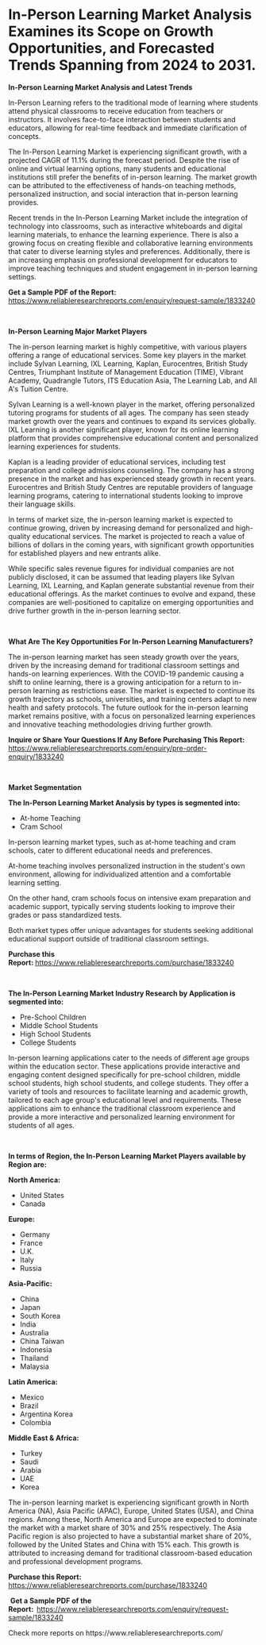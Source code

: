 <p><h1>In-Person Learning Market Analysis Examines its Scope on Growth Opportunities, and Forecasted Trends Spanning from 2024 to 2031.</h1></p><p><strong>In-Person Learning Market Analysis and Latest Trends</strong></p>
<p><p>In-Person Learning refers to the traditional mode of learning where students attend physical classrooms to receive education from teachers or instructors. It involves face-to-face interaction between students and educators, allowing for real-time feedback and immediate clarification of concepts.</p><p>The In-Person Learning Market is experiencing significant growth, with a projected CAGR of 11.1% during the forecast period. Despite the rise of online and virtual learning options, many students and educational institutions still prefer the benefits of in-person learning. The market growth can be attributed to the effectiveness of hands-on teaching methods, personalized instruction, and social interaction that in-person learning provides.</p><p>Recent trends in the In-Person Learning Market include the integration of technology into classrooms, such as interactive whiteboards and digital learning materials, to enhance the learning experience. There is also a growing focus on creating flexible and collaborative learning environments that cater to diverse learning styles and preferences. Additionally, there is an increasing emphasis on professional development for educators to improve teaching techniques and student engagement in in-person learning settings.</p></p>
<p><strong>Get a Sample PDF of the Report:&nbsp;</strong> <a href="https://www.reliableresearchreports.com/enquiry/request-sample/1833240">https://www.reliableresearchreports.com/enquiry/request-sample/1833240</a></p>
<p>&nbsp;</p>
<p><strong>In-Person Learning Major Market Players</strong></p>
<p><p>The in-person learning market is highly competitive, with various players offering a range of educational services. Some key players in the market include Sylvan Learning, IXL Learning, Kaplan, Eurocentres, British Study Centres, Triumphant Institute of Management Education (TIME), Vibrant Academy, Quadrangle Tutors, ITS Education Asia, The Learning Lab, and All A's Tuition Centre.</p><p>Sylvan Learning is a well-known player in the market, offering personalized tutoring programs for students of all ages. The company has seen steady market growth over the years and continues to expand its services globally. IXL Learning is another significant player, known for its online learning platform that provides comprehensive educational content and personalized learning experiences for students.</p><p>Kaplan is a leading provider of educational services, including test preparation and college admissions counseling. The company has a strong presence in the market and has experienced steady growth in recent years. Eurocentres and British Study Centres are reputable providers of language learning programs, catering to international students looking to improve their language skills.</p><p>In terms of market size, the in-person learning market is expected to continue growing, driven by increasing demand for personalized and high-quality educational services. The market is projected to reach a value of billions of dollars in the coming years, with significant growth opportunities for established players and new entrants alike.</p><p>While specific sales revenue figures for individual companies are not publicly disclosed, it can be assumed that leading players like Sylvan Learning, IXL Learning, and Kaplan generate substantial revenue from their educational offerings. As the market continues to evolve and expand, these companies are well-positioned to capitalize on emerging opportunities and drive further growth in the in-person learning sector.</p></p>
<p>&nbsp;</p>
<p><strong>What Are The Key Opportunities For In-Person Learning Manufacturers?</strong></p>
<p><p>The in-person learning market has seen steady growth over the years, driven by the increasing demand for traditional classroom settings and hands-on learning experiences. With the COVID-19 pandemic causing a shift to online learning, there is a growing anticipation for a return to in-person learning as restrictions ease. The market is expected to continue its growth trajectory as schools, universities, and training centers adapt to new health and safety protocols. The future outlook for the in-person learning market remains positive, with a focus on personalized learning experiences and innovative teaching methodologies driving further growth.</p></p>
<p><strong>Inquire or Share Your Questions If Any Before Purchasing This Report:</strong> <a href="https://www.reliableresearchreports.com/enquiry/pre-order-enquiry/1833240">https://www.reliableresearchreports.com/enquiry/pre-order-enquiry/1833240</a></p>
<p>&nbsp;</p>
<p><strong>Market Segmentation</strong></p>
<p><strong>The In-Person Learning Market Analysis by types is segmented into:</strong></p>
<p><ul><li>At-home Teaching</li><li>Cram School</li></ul></p>
<p><p>In-person learning market types, such as at-home teaching and cram schools, cater to different educational needs and preferences. </p><p>At-home teaching involves personalized instruction in the student's own environment, allowing for individualized attention and a comfortable learning setting. </p><p>On the other hand, cram schools focus on intensive exam preparation and academic support, typically serving students looking to improve their grades or pass standardized tests. </p><p>Both market types offer unique advantages for students seeking additional educational support outside of traditional classroom settings.</p></p>
<p><strong>Purchase this Report:&nbsp;</strong><a href="https://www.reliableresearchreports.com/purchase/1833240">https://www.reliableresearchreports.com/purchase/1833240</a></p>
<p>&nbsp;</p>
<p><strong>The In-Person Learning Market Industry Research by Application is segmented into:</strong></p>
<p><ul><li>Pre-School Children</li><li>Middle School Students</li><li>High School Students</li><li>College Students</li></ul></p>
<p><p>In-person learning applications cater to the needs of different age groups within the education sector. These applications provide interactive and engaging content designed specifically for pre-school children, middle school students, high school students, and college students. They offer a variety of tools and resources to facilitate learning and academic growth, tailored to each age group's educational level and requirements. These applications aim to enhance the traditional classroom experience and provide a more interactive and personalized learning environment for students of all ages.</p></p>
<p>&nbsp;</p>
<p><strong>In terms of Region, the In-Person Learning Market Players available by Region are:</strong></p>
<p>
    <p> <strong> North America: </strong>
        <ul>
            <li>United States</li>
            <li>Canada</li>
        </ul>
        </p> 
    <p> <strong> Europe: </strong>
        <ul>
            <li>Germany</li>
            <li>France</li>
            <li>U.K.</li>
            <li>Italy</li>
            <li>Russia</li>
        </ul>
        </p> 
    <p> <strong> Asia-Pacific: </strong>
        <ul>
            <li>China</li>
            <li>Japan</li>
            <li>South Korea</li>
            <li>India</li>
            <li>Australia</li>
            <li>China Taiwan</li>
            <li>Indonesia</li>
            <li>Thailand</li>
            <li>Malaysia</li>
        </ul>
        </p> 
    <p> <strong> Latin America: </strong>
        <ul>
            <li>Mexico</li>
            <li>Brazil</li>
            <li>Argentina Korea</li>
            <li>Colombia</li>
        </ul>
        </p> 
    <p> <strong> Middle East & Africa: </strong>
        <ul>
            <li>Turkey</li>
            <li>Saudi</li>
            <li>Arabia</li>
            <li>UAE</li>
            <li>Korea</li>
        </ul>
    </p>
    </p>
<p><p>The in-person learning market is experiencing significant growth in North America (NA), Asia Pacific (APAC), Europe, United States (USA), and China regions. Among these, North America and Europe are expected to dominate the market with a market share of 30% and 25% respectively. The Asia Pacific region is also projected to have a substantial market share of 20%, followed by the United States and China with 15% each. This growth is attributed to increasing demand for traditional classroom-based education and professional development programs.</p></p>
<p><strong>Purchase this Report: </strong><a href="https://www.reliableresearchreports.com/purchase/1833240">https://www.reliableresearchreports.com/purchase/1833240</a></p>
<p>&nbsp;<strong>Get a Sample PDF of the Report:&nbsp;&nbsp;</strong><a href="https://www.reliableresearchreports.com/enquiry/request-sample/1833240">https://www.reliableresearchreports.com/enquiry/request-sample/1833240</a></p>
<p><strong></strong></p>
<p>Check more reports on https://www.reliableresearchreports.com/</p>